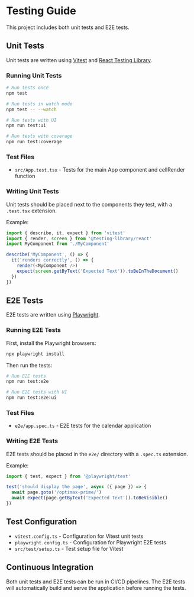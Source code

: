 # Testing Guide

This project includes both unit tests and E2E tests.

## Unit Tests

Unit tests are written using [Vitest](https://vitest.dev/) and [React Testing Library](https://testing-library.com/react).

### Running Unit Tests

```bash
# Run tests once
npm test

# Run tests in watch mode
npm test -- --watch

# Run tests with UI
npm run test:ui

# Run tests with coverage
npm run test:coverage
```

### Test Files

- `src/App.test.tsx` - Tests for the main App component and cellRender function

### Writing Unit Tests

Unit tests should be placed next to the components they test, with a `.test.tsx` extension.

Example:
```typescript
import { describe, it, expect } from 'vitest'
import { render, screen } from '@testing-library/react'
import MyComponent from './MyComponent'

describe('MyComponent', () => {
  it('renders correctly', () => {
    render(<MyComponent />)
    expect(screen.getByText('Expected Text')).toBeInTheDocument()
  })
})
```

## E2E Tests

E2E tests are written using [Playwright](https://playwright.dev/).

### Running E2E Tests

First, install the Playwright browsers:

```bash
npx playwright install
```

Then run the tests:

```bash
# Run E2E tests
npm run test:e2e

# Run E2E tests with UI
npm run test:e2e:ui
```

### Test Files

- `e2e/app.spec.ts` - E2E tests for the calendar application

### Writing E2E Tests

E2E tests should be placed in the `e2e/` directory with a `.spec.ts` extension.

Example:
```typescript
import { test, expect } from '@playwright/test'

test('should display the page', async ({ page }) => {
  await page.goto('/optimax-prime/')
  await expect(page.getByText('Expected Text')).toBeVisible()
})
```

## Test Configuration

- `vitest.config.ts` - Configuration for Vitest unit tests
- `playwright.config.ts` - Configuration for Playwright E2E tests
- `src/test/setup.ts` - Test setup file for Vitest

## Continuous Integration

Both unit tests and E2E tests can be run in CI/CD pipelines. The E2E tests will automatically build and serve the application before running the tests.
